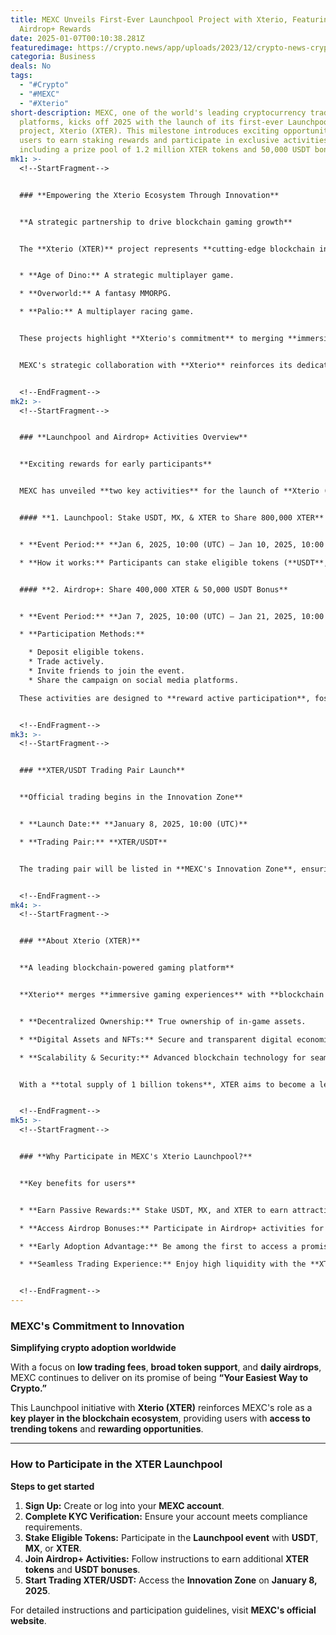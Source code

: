 ```yaml
---
title: MEXC Unveils First-Ever Launchpool Project with Xterio, Featuring
  Airdrop+ Rewards
date: 2025-01-07T00:10:38.281Z
featuredimage: https://crypto.news/app/uploads/2023/12/crypto-news-crypto-airdrops-option04.webp
categoria: Business
deals: No
tags:
  - "#Crypto"
  - "#MEXC"
  - "#Xterio"
short-description: MEXC, one of the world's leading cryptocurrency trading
  platforms, kicks off 2025 with the launch of its first-ever Launchpool
  project, Xterio (XTER). This milestone introduces exciting opportunities for
  users to earn staking rewards and participate in exclusive activities,
  including a prize pool of 1.2 million XTER tokens and 50,000 USDT bonuses.
mk1: >-
  <!--StartFragment-->


  ### **Empowering the Xterio Ecosystem Through Innovation**


  **A strategic partnership to drive blockchain gaming growth**


  The **Xterio (XTER)** project represents **cutting-edge blockchain innovation** with a focus on **decentralized gaming ecosystems**. Known for flagship projects like:


  * **Age of Dino:** A strategic multiplayer game.

  * **Overworld:** A fantasy MMORPG.

  * **Palio:** A multiplayer racing game.


  These projects highlight **Xterio's commitment** to merging **immersive gaming experiences** with **blockchain technology**, offering true ownership of **in-game assets and NFTs**.


  MEXC's strategic collaboration with **Xterio** reinforces its dedication to **supporting emerging blockchain ecosystems** and introducing high-quality projects to a **global audience**.


  <!--EndFragment-->
mk2: >-
  <!--StartFragment-->


  ### **Launchpool and Airdrop+ Activities Overview**


  **Exciting rewards for early participants**


  MEXC has unveiled **two key activities** for the launch of **Xterio (XTER)**:


  #### **1. Launchpool: Stake USDT, MX, & XTER to Share 800,000 XTER**


  * **Event Period:** **Jan 6, 2025, 10:00 (UTC) – Jan 10, 2025, 10:00 (UTC)**

  * **How it works:** Participants can stake eligible tokens (**USDT**, **MX**, and **XTER**) to earn rewards from **dedicated staking pools**.


  #### **2. Airdrop+: Share 400,000 XTER & 50,000 USDT Bonus**


  * **Event Period:** **Jan 7, 2025, 10:00 (UTC) – Jan 21, 2025, 10:00 (UTC)**

  * **Participation Methods:**

    * Deposit eligible tokens.
    * Trade actively.
    * Invite friends to join the event.
    * Share the campaign on social media platforms.

  These activities are designed to **reward active participation**, foster engagement, and incentivize **long-term holding** of XTER tokens.


  <!--EndFragment-->
mk3: >-
  <!--StartFragment-->


  ### **XTER/USDT Trading Pair Launch**


  **Official trading begins in the Innovation Zone**


  * **Launch Date:** **January 8, 2025, 10:00 (UTC)**

  * **Trading Pair:** **XTER/USDT**


  The trading pair will be listed in **MEXC's Innovation Zone**, ensuring **high liquidity** and **fast execution** for XTER token trades.


  <!--EndFragment-->
mk4: >-
  <!--StartFragment-->


  ### **About Xterio (XTER)**


  **A leading blockchain-powered gaming platform**


  **Xterio** merges **immersive gaming experiences** with **blockchain technology**, introducing innovative features like:


  * **Decentralized Ownership:** True ownership of in-game assets.

  * **Digital Assets and NFTs:** Secure and transparent digital economies.

  * **Scalability & Security:** Advanced blockchain technology for seamless transactions.


  With a **total supply of 1 billion tokens**, XTER aims to become a leading asset in the **blockchain gaming ecosystem**.


  <!--EndFragment-->
mk5: >-
  <!--StartFragment-->


  ### **Why Participate in MEXC's Xterio Launchpool?**


  **Key benefits for users**


  * **Earn Passive Rewards:** Stake USDT, MX, and XTER to earn attractive rewards.

  * **Access Airdrop Bonuses:** Participate in Airdrop+ activities for additional benefits.

  * **Early Adoption Advantage:** Be among the first to access a promising blockchain project.

  * **Seamless Trading Experience:** Enjoy high liquidity with the **XTER/USDT** pair in the **Innovation Zone**.


  <!--EndFragment-->
---
```

<!--StartFragment-->

### **MEXC's Commitment to Innovation**

**Simplifying crypto adoption worldwide**

With a focus on **low trading fees**, **broad token support**, and **daily airdrops**, MEXC continues to deliver on its promise of being **“Your Easiest Way to Crypto.”**

This Launchpool initiative with **Xterio (XTER)** reinforces MEXC's role as a **key player in the blockchain ecosystem**, providing users with **access to trending tokens** and **rewarding opportunities**.

- - -

### **How to Participate in the XTER Launchpool**

**Steps to get started**

1. **Sign Up:** Create or log into your **MEXC account**.
2. **Complete KYC Verification:** Ensure your account meets compliance requirements.
3. **Stake Eligible Tokens:** Participate in the **Launchpool event** with **USDT**, **MX**, or **XTER**.
4. **Join Airdrop+ Activities:** Follow instructions to earn additional **XTER tokens** and **USDT bonuses**.
5. **Start Trading XTER/USDT:** Access the **Innovation Zone** on **January 8, 2025**.

For detailed instructions and participation guidelines, visit **MEXC's official website**.

<!--EndFragment-->